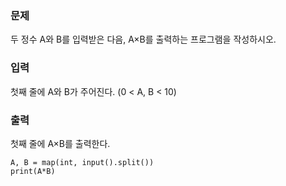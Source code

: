 ### 문제
두 정수 A와 B를 입력받은 다음, A×B를 출력하는 프로그램을 작성하시오.

### 입력
첫째 줄에 A와 B가 주어진다. (0 < A, B < 10)

### 출력
첫째 줄에 A×B를 출력한다.

    A, B = map(int, input().split())
    print(A*B)
